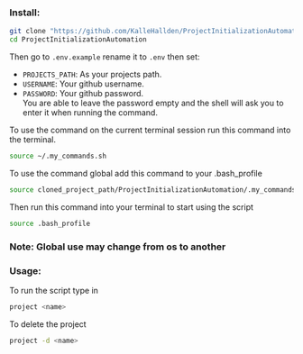 ### Install: 
```bash
git clone "https://github.com/KalleHallden/ProjectInitializationAutomation.git"
cd ProjectInitializationAutomation
```
Then go to ```.env.example``` rename it to ```.env``` then set:
- ```PROJECTS_PATH```: As your projects path.
- ```USERNAME```: Your github username.
- ```PASSWORD```: Your github password. <br />
You are able to leave the password empty and the shell will ask you to enter it when running the command. <br />

To use the command on the current terminal session run this command into the terminal.
```bash
source ~/.my_commands.sh
```
To use the command global add this command to your .bash_profile
```bash
source cloned_project_path/ProjectInitializationAutomation/.my_commands.sh
```
Then run this command into your terminal to start using the script
```bash
source .bash_profile
```
### Note: Global use may change from os to another

### Usage:
To run the script type in 
```bash
project <name>
```
To delete the project
```bash
project -d <name>
```
